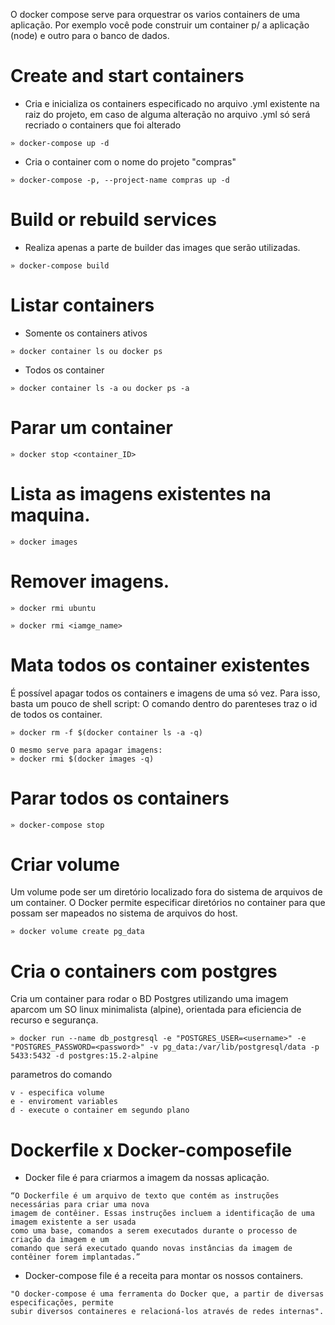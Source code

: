 O docker compose serve para orquestrar os varios containers de
uma aplicação. Por exemplo você pode construir um container p/
a aplicação (node) e outro para o banco de dados.

# Create and start containers
- Cria e inicializa os containers especificado no arquivo .yml
  existente na raiz do projeto, em caso de alguma alteração no
  arquivo .yml só será recriado o containers que foi alterado
```
» docker-compose up -d
```
- Cria o container com o nome do projeto "compras"
```
» docker-compose -p, --project-name compras up -d
```
# Build or rebuild services
- Realiza apenas a parte de builder das images que serão utilizadas.
```
» docker-compose build
```
# Listar containers
- Somente os containers ativos
```
» docker container ls ou docker ps
```
- Todos os container
```
» docker container ls -a ou docker ps -a
```
# Parar um container
```
» docker stop <container_ID>
```
# Lista as imagens existentes na maquina.
```
» docker images
```
# Remover imagens.
```
» docker rmi ubuntu
```
```
» docker rmi <iamge_name>
```
# Mata todos os container existentes
É possível apagar todos os containers e imagens de uma só vez. Para isso, basta um pouco de shell script:
O comando dentro do parenteses traz o id de todos os container.
```
» docker rm -f $(docker container ls -a -q)
```
```
O mesmo serve para apagar imagens:
» docker rmi $(docker images -q)
```
# Parar todos os containers
```
» docker-compose stop
```
# Criar volume
Um volume pode ser um diretório localizado fora do sistema
de arquivos de um container. O Docker permite especificar
diretórios no container para que possam ser mapeados no sistema
de arquivos do host.
```
» docker volume create pg_data
```
# Cria o containers com postgres
Cria um container para rodar o BD Postgres utilizando uma imagem aparcom um SO linux minimalista (alpine), orientada para eficiencia de recurso e segurança.
```
» docker run --name db_postgresql -e "POSTGRES_USER=<username>" -e "POSTGRES_PASSWORD=<password>" -v pg_data:/var/lib/postgresql/data -p 5433:5432 -d postgres:15.2-alpine
```
parametros do comando
```
v - especifica volume
e - enviroment variables
d - execute o container em segundo plano
```
# Dockerfile x Docker-composefile
- Docker file é para criarmos a imagem da nossas aplicação.
```
“O Dockerfile é um arquivo de texto que contém as instruções necessárias para criar uma nova
imagem de contêiner. Essas instruções incluem a identificação de uma imagem existente a ser usada
como uma base, comandos a serem executados durante o processo de criação da imagem e um
comando que será executado quando novas instâncias da imagem de contêiner forem implantadas.”
```
- Docker-compose file é a receita para montar os nossos containers.
```
"O docker-compose é uma ferramenta do Docker que, a partir de diversas especificações, permite
subir diversos containeres e relacioná-los através de redes internas".
```
